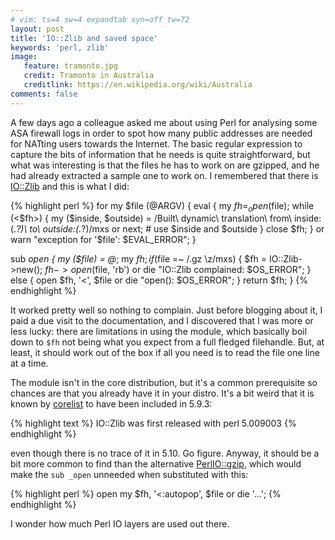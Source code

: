 ```yaml
---
# vim: ts=4 sw=4 expandtab syn=off tw=72
layout: post
title: 'IO::Zlib and saved space'
keywords: 'perl, zlib'
image:
   feature: tramonto.jpg
   credit: Tramonto in Australia
   creditlink: https://en.wikipedia.org/wiki/Australia
comments: false
---
```


A few days ago a colleague asked me about using Perl for analysing some
ASA firewall logs in order to spot how many public addresses are needed
for NATting users towards the Internet. The basic regular expression to
capture the bits of information that he needs is quite straightforward,
but what was interesting is that the files he has to work on are
gzipped, and he had already extracted a sample one to work on. I
remembered that there is [IO::Zlib](https://metacpan.org/pod/IO::Zlib)
and this is what I did:

{% highlight perl %}
for my $file (@ARGV) {
   eval {
      my $fh = _open($file);
      while (<$fh>) {
         my ($inside, $outside) = /Built\ dynamic\ translation\ from\ inside:(.*?)\ to\ outside:(.*?)/mxs
            or next;
         # use $inside and $outside
      }
      close $fh;
   } or warn "exception for '$file': $EVAL_ERROR";
}

sub _open {
   my ($file) = @_;
   my $fh;
   if ($file =~ /\.gz \z/mxs) {
      $fh = IO::Zlib->new();
      $fh->open($file, 'rb')
         or die "IO::Zlib complained: $OS_ERROR";
   }
   else {
      open $fh, '<', $file
         or die "open(): $OS_ERROR";
   }
   return $fh;
}
{% endhighlight %}

It worked pretty well so nothing to complain. Just before blogging about it, I
paid a due visit to the documentation, and I discovered that I was more or less
lucky: there are limitations in using the module, which basically boil down to
`$fh` not being what you expect from a full fledged filehandle. But,
at least, it should work out of the box if all you need is to read the file
one line at a time.

The module isn't in the core distribution, but it's a common
prerequisite so chances are that you already have it in your distro.
It's a bit weird that it is known by [corelist](https://metacpan.org/pod/corelist)
to have been included in 5.9.3:

{% highlight text %}
IO::Zlib was first released with perl 5.009003
{% endhighlight %}

even though there is no trace of it in 5.10. Go figure. Anyway, it
should be a bit more common to find than the alternative
[PerlIO::gzip](https://metacpan.org/pod/PerlIO::gzip), which would make
the `sub _open` unneeded when substituted with this:

{% highlight perl %}
open my $fh, '<:autopop', $file or die '...';
{% endhighlight %}

I wonder how much Perl IO layers are used out there.
